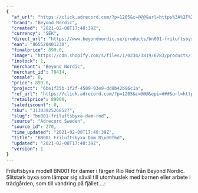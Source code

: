 ```yaml
---
{
  "af_url": "https://click.adrecord.com/?p=1205&c=@@@&url=https%3A%2F%2Fwww.beyondnordic.se%2Fproducts%2Fbn001-friluftsbyxa-dam-pants-rio-red",
  "brand": "Beyond Nordic",
  "created": "2021-02-08T17:48:39Z",
  "currency": "SEK",
  "direct_url": "https://www.beyondnordic.se/products/bn001-friluftsbyxa-dam-pants-rio-red",
  "ean": "865520401230",
  "finalprice": 899.0,
  "image": "https://cdn.shopify.com/s/files/1/0234/3819/6783/products/186b46cda2128fb299efa6840f2bc45877a76d88_2048x2048.jpg",
  "instock": 1,
  "merchant": "Beyond Nordic",
  "merchant_id": 79414,
  "onsale": 0,
  "price": 899.0,
  "project": "6be1f25b-1f2f-4509-93e9-dd8b42b96c1a",
  "ref_url": "https://click.adrecord.com/?p=1205&c=@@@&epi=###&url=https%3A%2F%2Fwww.beyondnordic.se%2Fproducts%2Fbn001-friluftsbyxa-dam-pants-rio-red",
  "retailprice": 89900,
  "salediscount": 0,
  "sku": "31303925268527",
  "slug": "bn001-friluftsbyxa-dam-rod",
  "source": "Adrecord Sweden",
  "source_id": 270,
  "time_updated": "2021-02-08T17:48:39Z",
  "title": "BN001 Friluftsbyxa Dam R\u00f6d",
  "updated": "2021-02-08T17:48:39Z",
  "version": 1
}
---
```


Friluftsbyxa modell BN001 för damer i färgen Rio Red från Beyond Nordic. Slitstark byxa som lämpar sig såväl till utomhuslek med barnen eller arbete i trädgården, som till vandring på fjället.…:
